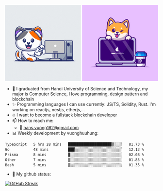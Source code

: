 
<div align="center">
    <a href="#"><img width="250" height="250" src="./shiba.gif"></a>
    <a href="#"><img width="250" height="250" src="./corgy.jpg"></a>
</div>

- 🌱 I graduated from Hanoi University of Science and Technology, my major is Computer Science, I love programming, design pattern and blockchain
- :sparkles: Programming languages I can use currently: JS/TS, Solidity, Rust. I'm working on reactjs, nestjs, etherjs,...
- :fire: I want to become a fullstack blockchain developer
- 📫 How to reach me: 
  + :green_heart: hans.vuong182@gmail.com
- 📊 Weekly development by vuonghuuhung:
<!--START_SECTION:waka-->

```txt
TypeScript   5 hrs 28 mins   ████████████████████▒░░░░   81.73 %
Go           48 mins         ███░░░░░░░░░░░░░░░░░░░░░░   12.13 %
Prisma       8 mins          ▓░░░░░░░░░░░░░░░░░░░░░░░░   02.08 %
Other        7 mins          ▒░░░░░░░░░░░░░░░░░░░░░░░░   01.85 %
Bash         5 mins          ▒░░░░░░░░░░░░░░░░░░░░░░░░   01.35 %
```

<!--END_SECTION:waka-->
- 🌱 My github status:

[![GitHub Streak](https://nirzak-streak-stats.vercel.app?user=vuonghuuhung&theme=github-dark-dimmed&border_radius=10&exclude_days=Sun%2CSat&card_width=1000&card_height=250&excludeDaysLabel=EBEBEB00)](https://git.io/streak-stats)
<!--
**vuonghuuhung/vuonghuuhung** is a ✨ _special_ ✨ repository because its `README.md` (this file) appears on your GitHub profile.

Here are some ideas to get you started:

- 🔭 I’m currently working on ...
- 🌱 I’m currently learning ...
- 👯 I’m looking to collaborate on ...
- 🤔 I’m looking for help with ...
- 💬 Ask me about ...
- 📫 How to reach me: ...
- 😄 Pronouns: ...
- ⚡ Fun fact: ...
-->
